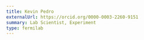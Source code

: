 ```yaml
---
title: Kevin Pedro
externalUrl: https://orcid.org/0000-0003-2260-9151
summary: Lab Scientist, Experiment
type: fermilab
---
```

